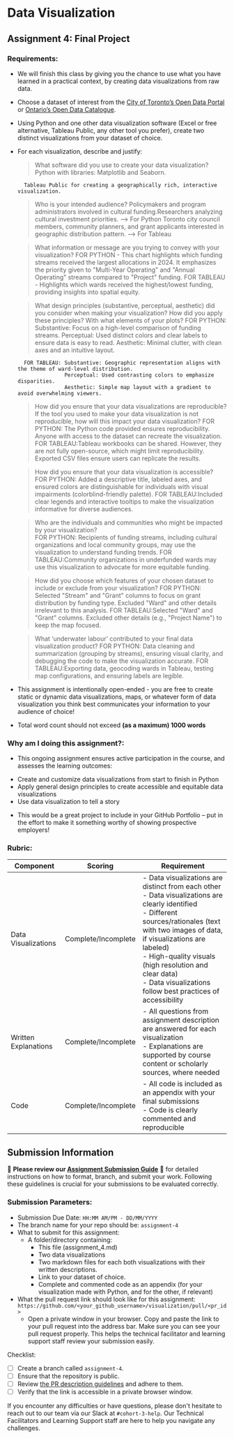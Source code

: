 # Data Visualization

## Assignment 4: Final Project

### Requirements:
- We will finish this class by giving you the chance to use what you have learned in a practical context, by creating data visualizations from raw data. 
- Choose a dataset of interest from the [City of Toronto’s Open Data Portal](https://www.toronto.ca/city-government/data-research-maps/open-data/) or [Ontario’s Open Data Catalogue](https://data.ontario.ca/). 
- Using Python and one other data visualization software (Excel or free alternative, Tableau Public, any other tool you prefer), create two distinct visualizations from your dataset of choice.  
- For each visualization, describe and justify: 
    > What software did you use to create your data visualization?
        Python with libraries: Matplotlib and Seaborn.

        Tableau Public for creating a geographically rich, interactive visualization.

    > Who is your intended audience? 
    Policymakers and program administrators involved in cultural funding.Researchers analyzing cultural investment priorities. --> For Python
        Toronto city council members, community planners, and grant applicants interested in geographic distribution pattern. --> For Tableau

    > What information or message are you trying to convey with your visualization?
        FOR PYTHON - This chart highlights which funding streams received the largest allocations in 2024. It emphasizes the priority given to "Multi-Year Operating" and "Annual Operating" streams compared to "Project" funding.
        FOR TABLEAU - Highlights which wards received the highest/lowest funding, providing insights into spatial equity.
    
    > What design principles (substantive, perceptual, aesthetic) did you consider when making your visualization? How did you apply these principles? With what elements of your plots? 
        FOR PYTHON: Substantive: Focus on a high-level comparison of funding streams.
                    Perceptual: Used distinct colors and clear labels to ensure data is easy to read.
                    Aesthetic: Minimal clutter, with clean axes and an intuitive layout.

        FOR TABLEAU: Substantive: Geographic representation aligns with the theme of ward-level distribution.
                     Perceptual: Used contrasting colors to emphasize disparities.
                     Aesthetic: Simple map layout with a gradient to avoid overwhelming viewers.
    
    > How did you ensure that your data visualizations are reproducible? If the tool you used to make your data visualization is not reproducible, how will this impact your data visualization? 
        FOR PYTHON: The Python code provided ensures reproducibility. Anyone with access to the dataset can recreate the visualization.
        FOR TABLEAU:Tableau workbooks can be shared. However, they are not fully open-source, which might limit reproducibility. Exported CSV files ensure users can replicate the results. 
    
    > How did you ensure that your data visualization is accessible?  
        FOR PYTHON: Added a descriptive title, labeled axes, and ensured colors are distinguishable for individuals with visual impairments (colorblind-friendly palette).
        FOR TABLEAU:Included clear legends and interactive tooltips to make the visualization informative for diverse audiences. 
    
    > Who are the individuals and communities who might be impacted by your visualization?  
        FOR PYTHON: Recipients of funding streams, including cultural organizations and local community groups, may use the visualization to understand funding trends.
        FOR TABLEAU:Community organizations in underfunded wards may use this visualization to advocate for more equitable funding. 
    
    > How did you choose which features of your chosen dataset to include or exclude from your visualization? 
        FOR PYTHON: Selected "Stream" and "Grant" columns to focus on grant distribution by funding type. Excluded "Ward" and other details irrelevant to this analysis.
        FOR TABLEAU:Selected "Ward" and "Grant" columns. Excluded other details (e.g., "Project Name") to keep the map focused.
    
    > What ‘underwater labour’ contributed to your final data visualization product?
        FOR PYTHON: Data cleaning and summarization (grouping by streams), ensuring visual clarity, and debugging the code to make the visualization accurate.
        FOR TABLEAU:Exporting data, geocoding wards in Tableau, testing map configurations, and ensuring labels are legible.

- This assignment is intentionally open-ended - you are free to create static or dynamic data visualizations, maps, or whatever form of data visualization you think best communicates your information to your audience of choice! 
- Total word count should not exceed **(as a maximum) 1000 words** 
 
### Why am I doing this assignment?:  
- This ongoing assignment ensures active participation in the course, and assesses the learning outcomes: 
* Create and customize data visualizations from start to finish in Python
* Apply general design principles to create accessible and equitable data visualizations
* Use data visualization to tell a story  
- This would be a great project to include in your GitHub Portfolio – put in the effort to make it something worthy of showing prospective employers!

### Rubric:

| Component         | Scoring  | Requirement                                                                 |
|-------------------|----------|-----------------------------------------------------------------------------|
| Data Visualizations | Complete/Incomplete | - Data visualizations are distinct from each other<br>- Data visualizations are clearly identified<br>- Different sources/rationales (text with two images of data, if visualizations are labeled)<br>- High-quality visuals (high resolution and clear data)<br>- Data visualizations follow best practices of accessibility |
| Written Explanations | Complete/Incomplete | - All questions from assignment description are answered for each visualization<br>- Explanations are supported by course content or scholarly sources, where needed |
| Code              | Complete/Incomplete | - All code is included as an appendix with your final submissions<br>- Code is clearly commented and reproducible |

## Submission Information

🚨 **Please review our [Assignment Submission Guide](https://github.com/UofT-DSI/onboarding/blob/main/onboarding_documents/submissions.md)** 🚨 for detailed instructions on how to format, branch, and submit your work. Following these guidelines is crucial for your submissions to be evaluated correctly.

### Submission Parameters:
* Submission Due Date: `HH:MM AM/PM - DD/MM/YYYY`
* The branch name for your repo should be: `assignment-4`
* What to submit for this assignment:
    * A folder/directory containing:
        * This file (assignment_4.md)
        * Two data visualizations 
        * Two markdown files for each both visualizations with their written descriptions.
        * Link to your dataset of choice.
        * Complete and commented code as an appendix (for your visualization made with Python, and for the other, if relevant) 
* What the pull request link should look like for this assignment: `https://github.com/<your_github_username>/visualization/pull/<pr_id>`
    * Open a private window in your browser. Copy and paste the link to your pull request into the address bar. Make sure you can see your pull request properly. This helps the technical facilitator and learning support staff review your submission easily.

Checklist:
- [ ] Create a branch called `assignment-4`.
- [ ] Ensure that the repository is public.
- [ ] Review [the PR description guidelines](https://github.com/UofT-DSI/onboarding/blob/main/onboarding_documents/submissions.md#guidelines-for-pull-request-descriptions) and adhere to them.
- [ ] Verify that the link is accessible in a private browser window.

If you encounter any difficulties or have questions, please don't hesitate to reach out to our team via our Slack at `#cohort-3-help`. Our Technical Facilitators and Learning Support staff are here to help you navigate any challenges.
